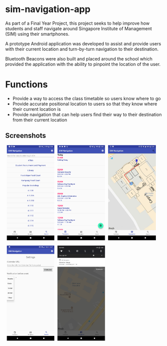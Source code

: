 # sim-navigation-app

As part of a Final Year Project, this project seeks to help improve how students and staff navigate around Singapore Institute of Management (SIM) using their smartphones.

A prototype Android application was developed to assist and provide users with their current location and turn-by-turn navigation to their destination.

Bluetooth Beacons were also built and placed around the school which provided the application with the ability to pinpoint the location of the user.

# Functions

- Provide a way to access the class timetable so users know where to go
- Provide accurate positional location to users so that they know where their current location is
- Provide navigation that can help users find their way to their destination from their current location


## Screenshots

<img src="./Screenshots/Location_Search.png" width="30%" height="30%" hspace="5" title="Location Search"><img src="./Screenshots/Timetable.png" width="30%" height="30%" hspace="5" title="Timetable"><img src="./Screenshots/Navigation.png" width="30%" height="30%" hspace="5" title="Navigation">

<img src="./Screenshots/Settings.png" width="30%" height="30%" hspace="5" title="Settings"><img src="./Screenshots/Notification.png" width="30%" hspace="5" height="30%" title="Notification">